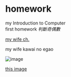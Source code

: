 # homework
my Introduction to Computer  <br />
first homework
*判斷奇偶數*

[my wife ch.](https://www.youtube.com/channel/UCFKOVgVbGmX65RxO3EtH3iw)

my wife kawai no egao




![image](https://user-images.githubusercontent.com/95206756/143827633-400c9b90-b73b-4c65-a619-6426e140fe7c.png)


[this image](https://twitter.com/Dark_PEM/status/1460067143173558274?t=eJElyRsyNPE-6Nx5btiBnQ&s=19)
